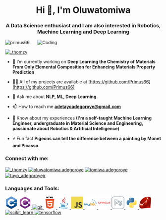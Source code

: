 <h1 align="center">Hi 👋, I'm Oluwatomiwa</h1>
<h3 align="center">A Data Science enthusiast and I am also interested in Robotics, Machine Learning and Deep Learning</h3>
<img align="right" alt="Coding" width="400" src="https://imagga.com/blog/wp-content/uploads/2017/04/Machine_Learning_Close_Human_Machine.jpg">

<p align="left"> <img src="https://komarev.com/ghpvc/?username=primus66&label=Profile%20views&color=0e75b6&style=flat" alt="primus66" /> </p>

<p align="left"> <a href="https://twitter.com/_thomzy" target="blank"><img src="https://img.shields.io/twitter/follow/_thomzy?logo=twitter&style=for-the-badge" alt="_thomzy" /></a> </p>

- 🔭 I’m currently working on **Deep Learning the Chemistry of Materials From Only Elemental Composition for Enhancing Materials Property Prediction**

- 👨‍💻 All of my projects are available at [https://github.com/Primus66](https://github.com/Primus66)

- 💬 Ask me about **NLP, ML, Deep Learning.**

- 📫 How to reach me **adetayoadegoroye@gmail.com**

- 📄 Know about my experiences **(I'm a self-taught Machine Learning Engineer, undergraduate in Material Science and Engineering, passionate about Robotics & Artificial Intelligence)**

- ⚡ Fun fact **Pigeons can tell the difference between a painting by Monet and Picasso.**

<h3 align="left">Connect with me:</h3>
<p align="left">
<a href="https://twitter.com/_thomzy" target="blank"><img align="center" src="https://raw.githubusercontent.com/rahuldkjain/github-profile-readme-generator/master/src/images/icons/Social/twitter.svg" alt="_thomzy" height="30" width="40" /></a>
<a href="https://linkedin.com/in/oluwatomiwa adegoroye" target="blank"><img align="center" src="https://raw.githubusercontent.com/rahuldkjain/github-profile-readme-generator/master/src/images/icons/Social/linked-in-alt.svg" alt="oluwatomiwa adegoroye" height="30" width="40" /></a>
<a href="https://fb.com/tomiwa adegoroye" target="blank"><img align="center" src="https://raw.githubusercontent.com/rahuldkjain/github-profile-readme-generator/master/src/images/icons/Social/facebook.svg" alt="tomiwa adegoroye" height="30" width="40" /></a>
<a href="https://instagram.com/tayo_adegoroyejr" target="blank"><img align="center" src="https://raw.githubusercontent.com/rahuldkjain/github-profile-readme-generator/master/src/images/icons/Social/instagram.svg" alt="tayo_adegoroyejr" height="30" width="40" /></a>
</p>

<h3 align="left">Languages and Tools:</h3>
<p align="left"> <a href="https://www.w3schools.com/cpp/" target="_blank" rel="noreferrer"> <img src="https://raw.githubusercontent.com/devicons/devicon/master/icons/cplusplus/cplusplus-original.svg" alt="cplusplus" width="40" height="40"/> </a> <a href="https://www.w3schools.com/cs/" target="_blank" rel="noreferrer"> <img src="https://raw.githubusercontent.com/devicons/devicon/master/icons/csharp/csharp-original.svg" alt="csharp" width="40" height="40"/> </a> <a href="https://www.djangoproject.com/" target="_blank" rel="noreferrer">  </a> <a href="https://git-scm.com/" target="_blank" rel="noreferrer"> <img src="https://www.vectorlogo.zone/logos/git-scm/git-scm-icon.svg" alt="git" width="40" height="40"/> </a> <a href="https://www.w3.org/html/" target="_blank" rel="noreferrer"> <img src="https://raw.githubusercontent.com/devicons/devicon/master/icons/html5/html5-original-wordmark.svg" alt="html5" width="40" height="40"/> </a> <a href="https://www.java.com" target="_blank" rel="noreferrer"> <img src="https://raw.githubusercontent.com/devicons/devicon/master/icons/java/java-original.svg" alt="java" width="40" height="40"/> </a> <a href="https://developer.mozilla.org/en-US/docs/Web/JavaScript" target="_blank" rel="noreferrer"> <img src="https://raw.githubusercontent.com/devicons/devicon/master/icons/javascript/javascript-original.svg" alt="javascript" width="40" height="40"/> </a> <a href="https://www.mysql.com/" target="_blank" rel="noreferrer"> <img src="https://raw.githubusercontent.com/devicons/devicon/master/icons/mysql/mysql-original-wordmark.svg" alt="mysql" width="40" height="40"/> </a> <a href="https://www.oracle.com/" target="_blank" rel="noreferrer"> <img src="https://raw.githubusercontent.com/devicons/devicon/master/icons/oracle/oracle-original.svg" alt="oracle" width="40" height="40"/> </a> <a href="https://www.photoshop.com/en" target="_blank" rel="noreferrer"> <img src="https://raw.githubusercontent.com/devicons/devicon/master/icons/photoshop/photoshop-line.svg" alt="photoshop" width="40" height="40"/> </a> <a href="https://www.python.org" target="_blank" rel="noreferrer"> <img src="https://raw.githubusercontent.com/devicons/devicon/master/icons/python/python-original.svg" alt="python" width="40" height="40"/> </a> <a href="https://www.ruby-lang.org/en/" target="_blank" rel="noreferrer"> <img src="https://raw.githubusercontent.com/devicons/devicon/master/icons/ruby/ruby-original.svg" alt="ruby" width="40" height="40"/> </a> <a href="https://scikit-learn.org/" target="_blank" rel="noreferrer"> <img src="https://upload.wikimedia.org/wikipedia/commons/0/05/Scikit_learn_logo_small.svg" alt="scikit_learn" width="40" height="40"/> </a> <a href="https://www.tensorflow.org" target="_blank" rel="noreferrer"> <img src="https://www.vectorlogo.zone/logos/tensorflow/tensorflow-icon.svg" alt="tensorflow" width="40" height="40"/> </a> </p>
